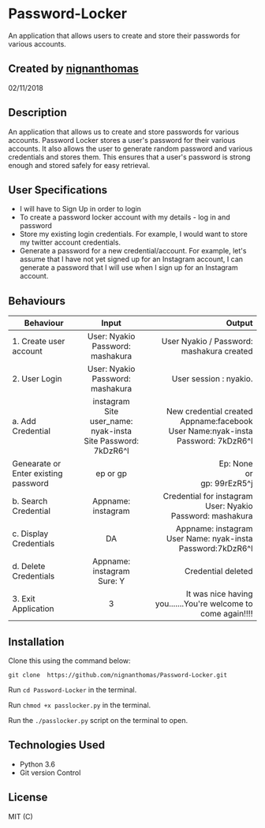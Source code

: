 #        Password-Locker

An application that allows users to create and store their passwords for various accounts.


## Created by [nignanthomas](https://github.com/nignanthomas)
02/11/2018

## Description

An application that allows us to create  and store passwords for various accounts.
Password Locker stores a user's password for their various accounts. It also allows the user to generate random password and various credentials and stores them. This ensures that a user's password is strong enough and stored safely for easy retrieval.

## User Specifications

* I will have to Sign Up in order to login
* To create a password locker account with my details - log in and password
* Store my existing login credentials. For example, I would want to store my twitter account credentials.
* Generate a password for a new credential/account. For example, let's assume that I have not yet signed up for an Instagram account, I can generate a password that I will use when I sign up for an Instagram account.

## Behaviours
| Behaviour | Input | Output |
| ------------ |:----------:| -------: |
| 1. Create user account | User: Nyakio <br> Password: mashakura| User Nyakio / Password: mashakura created|
| 2. User Login|  User: Nyakio <br> Password: mashakura |  User session : nyakio. |
| a. Add Credential|    instagram <br> Site user_name: nyak-insta <br> Site Password: 7kDzR6^l | New credential created <br> Appname:facebook <br> User Name:nyak-insta <br> Password: 7kDzR6^l  |
| Genearate or Enter existing password|ep or gp  |Ep: None <br> or <br> gp: 99rEzR5^j |
| b. Search Credential |Appname: instagram  |Credential for instagram <br> User: Nyakio <br> Password: mashakura  |
| c. Display Credentials | DA| Appname: instagram <br> User Name: nyak-insta <br> Password:7kDzR6^l|
| d. Delete Credentials | Appname: instagram <br> Sure: Y| Credential deleted|
| 3. Exit Application | 3  | It was nice having you.......You're welcome to come again!!!! |

## Installation

Clone this using the command below:

`git clone  https://github.com/nignanthomas/Password-Locker.git`

Run `cd Password-Locker` in the terminal.

Run `chmod +x passlocker.py` in the terminal.

Run the `./passlocker.py` script on the terminal to open.

## Technologies Used

* Python 3.6
* Git version Control

## License

MIT (C)
